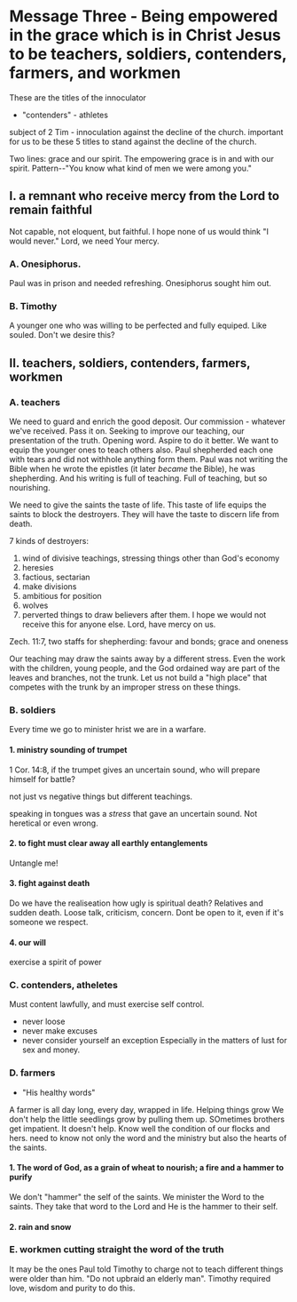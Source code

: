 # Message Three - Being empowered in the grace which is in Christ Jesus to be teachers, soldiers, contenders, farmers, and workmen
These are the titles of the innoculator
- "contenders" - athletes

subject of 2 Tim - innoculation against the decline of the church. important for us to be
these 5 titles to stand against the decline of the church. 

Two lines: grace and our spirit. The empowering grace is in and with our spirit. Pattern--"You know what kind of men we were among you."

## I. a remnant who receive mercy from the Lord to remain faithful
Not capable, not eloquent, but faithful. I hope none of us would think "I would never." Lord, we need Your mercy.

### A. Onesiphorus.
Paul was in prison and needed refreshing. Onesiphorus sought him out.

### B. Timothy
A younger one who was willing to be perfected and fully equiped. Like souled. Don't we desire this?

## II. teachers, soldiers, contenders, farmers, workmen
### A. teachers
We need to guard and enrich the good deposit. Our commission - whatever we've received. Pass it on. Seeking to improve our teaching, our presentation of the truth. Opening word. Aspire to do it better. We want to equip the younger ones to teach others also. Paul shepherded each one
with tears and did not withhole anything form them. Paul was not writing the Bible when he wrote the epistles (it later *became* the Bible), he was shepherding. And his writing is full of teaching. Full of teaching, but so nourishing.

We need to give the saints the taste of life. This taste of life equips the saints to block the destroyers. They will have the taste to discern life from death.

7 kinds of destroyers:
1. wind of divisive teachings, stressing things other than God's economy
2. heresies
3. factious, sectarian
4. make divisions
5. ambitious for position
6. wolves
7. perverted things to draw believers after them.
I hope we would not receive this for anyone else. Lord, have mercy on us.

Zech. 11:7, two staffs for shepherding: favour and bonds; grace and oneness

Our teaching may draw the saints away by a different stress. Even the work with the children, young people, and the God ordained way are part of the leaves and branches, not the trunk. Let us not build a "high place" that competes with the trunk by an improper stress on these things.

### B. soldiers
Every time we go to minister hrist we are in a warfare.

#### 1. ministry sounding of trumpet
1 Cor. 14:8, if the trumpet gives an uncertain sound, who will prepare himself for battle?

not just vs negative things but different teachings.

speaking in tongues was a *stress* that gave an uncertain sound. Not heretical or even wrong.

#### 2. to fight must clear away all earthly entanglements
Untangle me!

#### 3. fight against death
Do we have the realiseation how ugly is spiritual death? Relatives and sudden death. Loose talk, criticism, concern. Dont be open to it, even if it's someone we respect.

#### 4. our will
exercise a spirit of power

### C. contenders, atheletes
Must content lawfully, and must exercise self control.
- never loose
- never make excuses
- never consider yourself an exception
Especially in the matters of lust for sex and money.

### D. farmers
- "His healthy words"

A farmer is all day long, every day, wrapped in life. Helping things grow We don't help the little seedlings grow by pulling them up. SOmetimes brothers get impatient. It doesn't help. Know well the condition of our flocks and hers. need to know not only the word and the ministry
but also the hearts of the saints.

#### 1. The word of God, as a grain of wheat to nourish; a fire and a hammer to purify
We don't "hammer" the self of the saints. We minister the Word to the saints. They take that word to the Lord and He is the hammer to their self.

#### 2. rain and snow

### E. workmen cutting straight the word of the truth
It may be the ones Paul told Timothy to charge not to teach different things were older than him. "Do not upbraid an elderly man". Timothy required love, wisdom and purity to do this.
